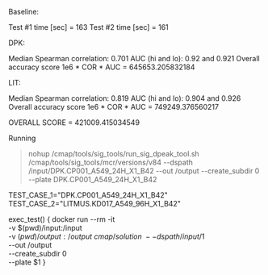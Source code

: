 Baseline:

Test #1 time [sec] = 163
Test #2 time [sec] = 161

DPK:

Median Spearman correlation: 0.701
AUC (hi and lo): 0.92 and 0.921
Overall accuracy score 1e6 * COR * AUC = 645653.205832184

LIT:

Median Spearman correlation: 0.819
AUC (hi and lo): 0.904 and 0.926
Overall accuracy score 1e6 * COR * AUC = 749249.376560217

OVERALL SCORE = 421009.415034549



Running
 > nohup  /cmap/tools/sig_tools/run_sig_dpeak_tool.sh /cmap/tools/sig_tools/mcr/versions/v84 --dspath /input/DPK.CP001_A549_24H_X1_B42 --out /output --create_subdir 0 --plate DPK.CP001_A549_24H_X1_B42 


TEST_CASE_1="DPK.CP001_A549_24H_X1_B42"
TEST_CASE_2="LITMUS.KD017_A549_96H_X1_B42"

exec_test() {
  docker run --rm -it \
    -v $(pwd)/input:/input \
    -v $(pwd)/output:/output \
    cmap/solution \
      --dspath /input/$1 \
      --out /output \
      --create_subdir 0 \
      --plate $1
}

